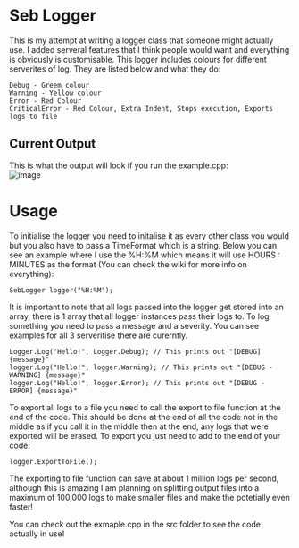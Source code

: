 # Seb Logger  
  
This is my attempt at writing a logger class that someone might actually use. I added serveral features that I think people would want and everything is obviously
is customisable. This logger includes colours for different serverites of log. They are listed below and what they do:
  
```
Debug - Greem colour
Warning - Yellow colour
Error - Red Colour
CriticalError - Red Colour, Extra Indent, Stops execution, Exports logs to file
```
## Current Output
This is what the output will look if you run the example.cpp:  
![image](https://github.com/SebastianS13/Logger/assets/50264212/0e272380-2685-483a-8d17-08fc7491af8f)


# Usage  
  
To initialise the logger you need to initalise it as every other class you would but you also have to pass a TimeFormat which is a string. Below you can see an example where I use the %H:%M which means it will use HOURS : MINUTES as the format (You can check the wiki for more info on everything):  
```
SebLogger logger("%H:%M");
```
  
It is important to note that all logs passed into the logger get stored into an array, there is 1 array that all logger instances pass their logs to. To log something you need to pass a message and a severity. You can see examples for all 3 serveritise there are curerntly.  
```
Logger.Log("Hello!", Logger.Debug); // This prints out "[DEBUG] {message}"
logger.Log("Hello!", logger.Warning); // This prints out "[DEBUG - WARNING] {message}"
logger.Log("Hello!", logger.Error); // This prints out "[DEBUG - ERROR] {message}"
```  

To export all logs to a file you need to call the export to file function at the end of the code. This should be done at the end of all the code not in the middle as if you call it in the middle then at the end, any logs that were exported will be erased. To export you just need to add to the end of your code: 
```
logger.ExportToFile();
```
The exporting to file function can save at about 1 million logs per second, although this is amazing I am planning on splitting output files into a maximum of 100,000 logs to make smaller files and make the potetially even faster!

You can check out the exmaple.cpp in the src folder to see the code actually in use!
